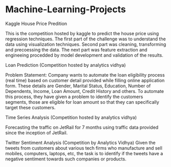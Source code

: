 # Machine-Learning-Projects
 
Kaggle House Price Predition 

This is the competition hosted by kaggle to predict the house price using regression techniques. The first part of the challenge was to understand the data using visualization techniques. Second part was cleaning, transforming and precoessing the data. The next part was feature extraction and engineeing procedded by model development and validation of the results. 

Loan Prediction 
(Competition hosted by analytics vidhya)

Problem Statement: Company wants to automate the loan eligibility process (real time) based on customer detail provided while filling online application form. These details are Gender, Marital Status, Education, Number of Dependents, Income, Loan Amount, Credit History and others. To automate this process, they have given a problem to identify the customers segments, those are eligible for loan amount so that they can specifically target these customers. 

Time Series Analysis
(Competition hosted by analytics vidhya)

Forecasting the traffic on JetRail for 7 months using traffic data provided since the inception of JetRail.


Twitter Sentiment Analysis 
(Competition by Analytics Vidhya)
Given the tweets from customers about various tech firms who manufacture and sell mobiles, computers, laptops, etc, the task is to identify if the tweets have a negative sentiment towards such companies or products.
